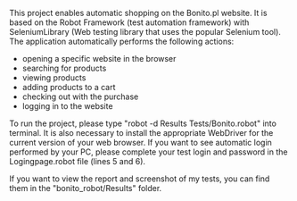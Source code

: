 This project enables automatic shopping on the Bonito.pl website. It is based on the Robot Framework (test automation framework) with SeleniumLibrary (Web testing library that uses the popular Selenium tool). 
The application automatically performs the following actions:
- opening a specific website in the browser
- searching for products
- viewing products
- adding products to a cart
- checking out with the purchase
- logging in to the website

To run the project, please type "robot -d Results Tests/Bonito.robot"  into terminal. It is also necessary to install the appropriate WebDriver for the current version of your web browser. If you want to see automatic login performed by your PC, please complete your test login and password in the Logingpage.robot file (lines 5 and 6). 

If you want to view the report and screenshot of my tests, you can find them in the "bonito_robot/Results" folder.
